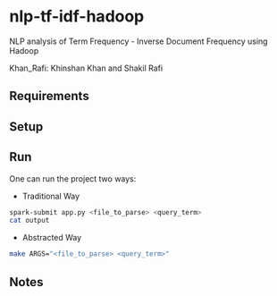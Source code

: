 # nlp-tf-idf-hadoop
NLP analysis of Term Frequency - Inverse Document Frequency using Hadoop

Khan_Rafi: Khinshan Khan and Shakil Rafi

## Requirements
## Setup
## Run
One can run the project two ways:

- Traditional Way
```bash
spark-submit app.py <file_to_parse> <query_term>
cat output
```

- Abstracted Way
```bash
make ARGS="<file_to_parse> <query_term>"
```

## Notes
